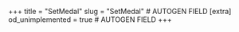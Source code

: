 +++
title = "SetMedal"
slug = "SetMedal" # AUTOGEN FIELD
[extra]
od_unimplemented = true # AUTOGEN FIELD
+++